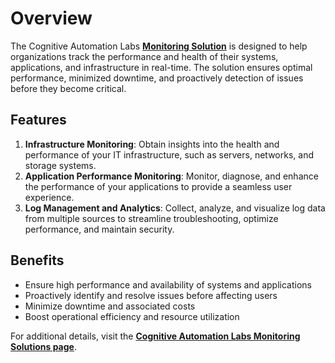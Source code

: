 # Overview

The Cognitive Automation Labs [**Monitoring Solution**](https://cognitiveautomationlabs.com/solutions/monitoring/) is designed to help organizations track the performance and health of their systems, applications, and infrastructure in real-time. The solution ensures optimal performance, minimized downtime, and proactively detection of issues before they become critical.

## Features

1. **Infrastructure Monitoring**: Obtain insights into the health and performance of your IT infrastructure, such as servers, networks, and storage systems.
2. **Application Performance Monitoring**: Monitor, diagnose, and enhance the performance of your applications to provide a seamless user experience.
3. **Log Management and Analytics**: Collect, analyze, and visualize log data from multiple sources to streamline troubleshooting, optimize performance, and maintain security.

## Benefits

- Ensure high performance and availability of systems and applications
- Proactively identify and resolve issues before affecting users
- Minimize downtime and associated costs
- Boost operational efficiency and resource utilization

For additional details, visit the [**Cognitive Automation Labs Monitoring Solutions page**](https://cognitiveautomationlabs.com/solutions/monitoring/).
